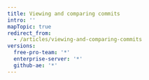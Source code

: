 ```yaml
---
title: Viewing and comparing commits
intro: ''
mapTopic: true
redirect_from:
  - /articles/viewing-and-comparing-commits
versions:
  free-pro-team: '*'
  enterprise-server: '*'
  github-ae: '*'
---
```


